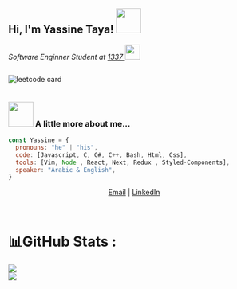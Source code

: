 <h2> Hi, I'm Yassine Taya! <img src="https://media.giphy.com/media/mGcNjsfWAjY5AEZNw6/giphy.gif" width="50"></h2>
<!-- <img align='right' src="https://media.giphy.com/media/nPCNWmIOcZny6Vfksa/giphy.gif" width="100"> -->
<p><em>Software Enginner Student at <a href="https://1337.ma/"> 1337 </a><img src="https://media.giphy.com/media/fYSnHlufseco8Fh93Z/giphy.gif" width="30">
</em></p>
<div style="display:flex;">

![leetcode card](https://stats-cards-4b1n8mmbp-hxx2.vercel.app/api/leetcode/?username=BleedTheFreak)
  
 </div>
<!-- <div>
  ![leetcode card](https://stats-cards-4b1n8mmbp-hxx2.vercel.app/api/leetcode/?username=BleedTheFreak)
</div> -->

### <img src="https://media.giphy.com/media/VgCDAzcKvsR6OM0uWg/giphy.gif" width="50"> A little more about me...  

```javascript
const Yassine = {
  pronouns: "he" | "his",
  code: [Javascript, C, C#, C++, Bash, Html, Css],
  tools: [Vim, Node , React, Next, Redux , Styled-Components],
  speaker: "Arabic & English",
}
```
<p align="center">
    <a href="mailto:tayayassine6@live.fr">Email</a>  |  <a href="https://www.linkedin.com/in/yassine-taya-196055197/">LinkedIn</a> 
</p>
</br>

 # 📊GitHub Stats :
![](https://github-readme-stats.vercel.app/api/top-langs/?username=bleedthefreak&theme=dark&hide_border=true&include_all_commits=true&count_private=true&layout=compact&hide=php,html,javascript,css,scss,dart)</br>
![](https://github-readme-stats.vercel.app/api?username=bleedthefreak&theme=dark&hide_border=true&include_all_commits=true&count_private=true)
